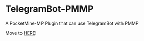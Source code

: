 # TelegramBot-PMMP
A PocketMine-MP Plugin that can use TelegramBot with PMMP

Move to [HERE](https://github.com/alvin0319/TelegramPM)!
